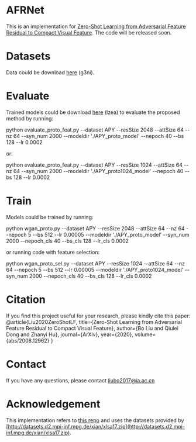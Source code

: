 # AFRNet
This is an implementation for [Zero-Shot Learning from Adversarial Feature Residual to Compact Visual Feature](https://arxiv.org/submit/3344955/view).
The code will be released soon.

# Datasets
Data could be download [here](https://pan.baidu.com/s/1Swib6P5fbAWOI_LrK3ND0Q) (g3ni).

# Evaluate
Trained models could be download [here](https://pan.baidu.com/s/1CjjJwlYim-BOiTi04WXmFA) (lzea) to evaluate the proposed method by running:

python evaluate_proto_feat.py --dataset APY --resSize 2048 --attSize 64 --nz 64 --syn_num 2000 --modeldir './APY_proto_model' --nepoch 40 --bs 128 --lr 0.0002

or:

python evaluate_proto_feat.py --dataset APY --resSize 1024 --attSize 64 --nz 64 --syn_num 2000 --modeldir './APY_proto1024_model' --nepoch 40 --bs 128 --lr 0.0002

# Train
Models could be trained by running:

python wgan_proto.py --dataset APY --resSize 2048 --attSize 64 --nz 64 --nepoch 5 --bs 512 --lr 0.00005 --modeldir './APY_proto_model' --syn_num 2000 --nepoch_cls 40 --bs_cls 128 --lr_cls 0.0002

or running code with feature selection:

python wgan_proto_sel.py --dataset APY --resSize 1024 --attSize 64 --nz 64 --nepoch 5 --bs 512 --lr 0.00005 --modeldir './APY_proto1024_model' --syn_num 2000 --nepoch_cls 40 --bs_cls 128 --lr_cls 0.0002

# Citation
If you find this project useful for your research, please kindly cite this paper:
  @article{Liu2020ZeroShotLF,
  title={Zero-Shot Learning from Adversarial Feature Residual to Compact Visual Feature},
  author={Bo Liu and Qiulei Dong and Zhanyi Hu},
  journal={ArXiv},
  year={2020},
  volume={abs/2008.12962}
}

# Contact
If you have any questions, please contact liubo2017@ia.ac.cn

# Acknowledgement
This implementation refers to [this repo](https://github.com/akku1506/Feature-Generating-Networks-for-ZSL) and uses the datasets provided by [http://datasets.d2.mpi-inf.mpg.de/xian/xlsa17.zip](http://datasets.d2.mpi-inf.mpg.de/xian/xlsa17.zip).

#
